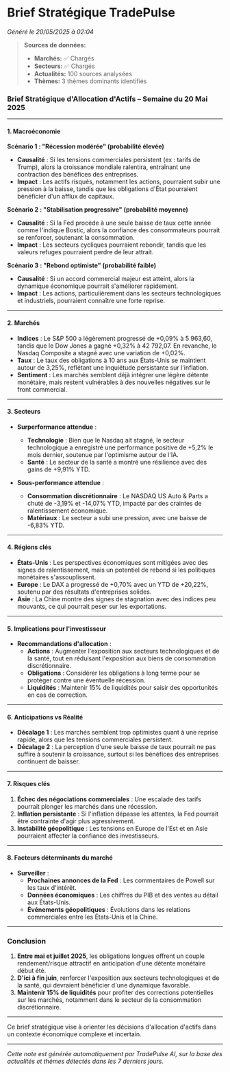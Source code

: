 # Brief Stratégique TradePulse

*Généré le 20/05/2025 à 02:04*

> **Sources de données:**
> - **Marchés:** ✅ Chargés
> - **Secteurs:** ✅ Chargés
> - **Actualités:** 100 sources analysées
> - **Thèmes:** 3 thèmes dominants identifiés

### Brief Stratégique d'Allocation d'Actifs – Semaine du 20 Mai 2025

---

#### 1. **Macroéconomie**

**Scénario 1 : "Récession modérée" (probabilité élevée)**
- **Causalité** : Si les tensions commerciales persistent (ex : tarifs de Trump), alors la croissance mondiale ralentira, entraînant une contraction des bénéfices des entreprises.
- **Impact** : Les actifs risqués, notamment les actions, pourraient subir une pression à la baisse, tandis que les obligations d'État pourraient bénéficier d'un afflux de capitaux.

**Scénario 2 : "Stabilisation progressive" (probabilité moyenne)**
- **Causalité** : Si la Fed procède à une seule baisse de taux cette année comme l'indique Bostic, alors la confiance des consommateurs pourrait se renforcer, soutenant la consommation.
- **Impact** : Les secteurs cycliques pourraient rebondir, tandis que les valeurs refuges pourraient perdre de leur attrait.

**Scénario 3 : "Rebond optimiste" (probabilité faible)**
- **Causalité** : Si un accord commercial majeur est atteint, alors la dynamique économique pourrait s'améliorer rapidement.
- **Impact** : Les actions, particulièrement dans les secteurs technologiques et industriels, pourraient connaître une forte reprise.

---

#### 2. **Marchés**

- **Indices** : Le S&P 500 a légèrement progressé de +0,09% à 5 963,60, tandis que le Dow Jones a gagné +0,32% à 42 792,07. En revanche, le Nasdaq Composite a stagné avec une variation de +0,02%.
- **Taux** : Le taux des obligations à 10 ans aux États-Unis se maintient autour de 3,25%, reflétant une inquiétude persistante sur l'inflation.
- **Sentiment** : Les marchés semblent déjà intégrer une légère détente monétaire, mais restent vulnérables à des nouvelles négatives sur le front commercial.

---

#### 3. **Secteurs**

- **Surperformance attendue** : 
  - **Technologie** : Bien que le Nasdaq ait stagné, le secteur technologique a enregistré une performance positive de +5,2% le mois dernier, soutenue par l'optimisme autour de l'IA.
  - **Santé** : Le secteur de la santé a montré une résilience avec des gains de +9,91% YTD.
  
- **Sous-performance attendue** : 
  - **Consommation discrétionnaire** : Le NASDAQ US Auto & Parts a chuté de -3,19% et -14,07% YTD, impacté par des craintes de ralentissement économique.
  - **Matériaux** : Le secteur a subi une pression, avec une baisse de -6,83% YTD.

---

#### 4. **Régions clés**

- **États-Unis** : Les perspectives économiques sont mitigées avec des signes de ralentissement, mais un potentiel de rebond si les politiques monétaires s'assouplissent.
- **Europe** : Le DAX a progressé de +0,70% avec un YTD de +20,22%, soutenu par des résultats d'entreprises solides.
- **Asie** : La Chine montre des signes de stagnation avec des indices peu mouvants, ce qui pourrait peser sur les exportations.

---

#### 5. **Implications pour l'investisseur**

- **Recommandations d'allocation** :
  - **Actions** : Augmenter l'exposition aux secteurs technologiques et de la santé, tout en réduisant l'exposition aux biens de consommation discrétionnaire.
  - **Obligations** : Considérer les obligations à long terme pour se protéger contre une éventuelle récession.
  - **Liquidités** : Maintenir 15% de liquidités pour saisir des opportunités en cas de correction.

---

#### 6. **Anticipations vs Réalité**

- **Décalage 1** : Les marchés semblent trop optimistes quant à une reprise rapide, alors que les tensions commerciales persistent.
- **Décalage 2** : La perception d'une seule baisse de taux pourrait ne pas suffire à soutenir la croissance, surtout si les bénéfices des entreprises continuent de baisser.

---

#### 7. **Risques clés**

1. **Échec des négociations commerciales** : Une escalade des tarifs pourrait plonger les marchés dans une récession.
2. **Inflation persistante** : Si l'inflation dépasse les attentes, la Fed pourrait être contrainte d'agir plus agressivement.
3. **Instabilité géopolitique** : Les tensions en Europe de l'Est et en Asie pourraient affecter la confiance des investisseurs.

---

#### 8. **Facteurs déterminants du marché**

- **Surveiller** :
  - **Prochaines annonces de la Fed** : Les commentaires de Powell sur les taux d'intérêt.
  - **Données économiques** : Les chiffres du PIB et des ventes au détail aux États-Unis.
  - **Événements géopolitiques** : Évolutions dans les relations commerciales entre les États-Unis et la Chine.

---

### Conclusion

1. **Entre mai et juillet 2025**, les obligations longues offrent un couple rendement/risque attractif en anticipation d'une détente monétaire début été.
2. **D'ici à fin juin**, renforcer l'exposition aux secteurs technologiques et de la santé, qui devraient bénéficier d'une dynamique favorable.
3. **Maintenir 15% de liquidités** pour profiter des corrections potentielles sur les marchés, notamment dans le secteur de la consommation discrétionnaire.

--- 

Ce brief stratégique vise à orienter les décisions d'allocation d'actifs dans un contexte économique complexe et incertain.

---

*Cette note est générée automatiquement par TradePulse AI, sur la base des actualités et thèmes détectés dans les 7 derniers jours.*
